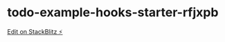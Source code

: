# todo-example-hooks-starter-rfjxpb

[Edit on StackBlitz ⚡️](https://stackblitz.com/edit/todo-example-hooks-starter-rfjxpb)